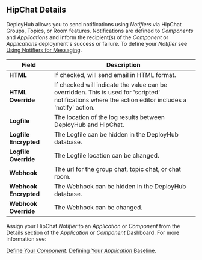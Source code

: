 <!-- markdownlint-disable MD041 -->

## HipChat Details

DeployHub allows you to send notifications using _Notifiers_ via HipChat Groups, Topics, or Room features. Notifications are defined to _Components_ and _Applications_ and inform the recipient(s) of the _Component_ or _Applications_ deployment's success or failure. To define your _Notifier_ see [Using Notifiers for Messaging](/userguide/customizations/2-define-notifiers/).  

| Field                 | Description                                                                                                                                         |
|-----------------------|-----------------------------------------------------------------------------------------------------------------------------------------------------|
| **HTML**              | If checked, will send email in HTML format.                                                                                                         |
| **HTML Override**     | If checked will indicate the value can be overridden. This is used for 'scripted' notifications where the action editor includes a 'notify' action. |
| **Logfile**           | The location of the log results between DeployHub and HipChat.                                                                                      |
| **Logfile Encrypted** | The Logfile can be hidden in the DeployHub database.                                                                                                |
| **Logfile Override**  | The Logfile location can be changed.                                                                                                                |
| **Webhook**           | The url for the group chat, topic chat, or chat room.                                                                                               |
| **Webhook Encrypted** | The Webhook can be hidden in the DeployHub database.                                                                                                |
| **Webhook Override**  | The Webhook can be changed.                                                                                                                         |

Assign your HipChat _Notifier_ to an _Application_ or _Component_ from the Details section of the _Application_ or _Component_ Dashboard. For more information see:

[Define Your _Component_](/userguide/publishing-components/2-define-components/).
[Defining Your _Application_ Baseline](/userguide/packaging-applications/2-defining-applications/).
